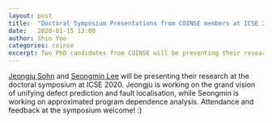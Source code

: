 ```yaml
---
layout: post
title:  "Doctoral Symposium Presentations from COINSE members at ICSE 2020"
date:   2020-01-15 13:00
author: Shin Yoo
categories: coinse
excerpt: Two PhD candidates from COINSE will be presenting their research at the doctoral symposium at ICSE 2020.
---
```


[Jeongju Sohn](/members/jeongju) and [Seongmin Lee](/members/seongmin) will be presenting their research at the doctoral symposium at ICSE 2020. Jeongju is working on the grand vision of unifying defect prediction and fault localisation, while Seongmin is working on approximated program dependence analysis. Attendance and feedback at the symposium welcome! :)
